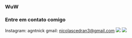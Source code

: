 ### WuW

<!--
**AgntNick/AgntNick** is a ✨ _special_ ✨ repository because its `README.md` (this file) appears on your GitHub profile.

Here are some ideas to get you started:

- 🔭 I’m currently working on Nothing waiting for opportunities
- 🌱 I’m currently learning ****Branco como a neve****
- 👯 I’m looking to collaborate on nobody
- 🤔 I’m looking for help with ...
- 💬 Ask me about Games
- 📫 How to reach me: ask me Hello
- 😄 Pronouns: Sou/Foda
- ⚡ Fun fact:...
-->
### Entre em contato comigo
Instagram: agntnick
gmail: nicolascedran3@gmail.com
![](https://www.google.com/url?sa=i&url=https%3A%2F%2Ftonykarlos.com%2Fathletico-pr-novo-escudo-nova-marca%2F&psig=AOvVaw01ggEyn-FSXS_UOU8ygVy-&ust=1693658597096000&source=images&cd=vfe&opi=89978449&ved=0CBAQjRxqFwoTCMj9noq4iYEDFQAAAAAdAAAAABAE)
![](https://img.shields.io/badge/JavaScript-323330?style=for-the-badge&logo=javascript&logoColor=F7DF1E)
